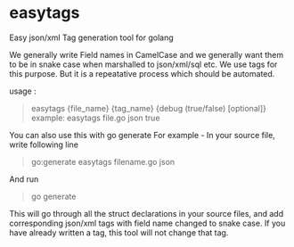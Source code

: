 # easytags
Easy json/xml Tag generation tool for golang

We generally write Field names in CamelCase and we generally want them to be in snake case when marshalled to json/xml/sql etc. We use tags for this purpose. But it is a repeatative process which should be automated. 

usage :

> easytags {file_name} {tag_name} {debug (true/false) [optional]} 
>example: easytags file.go json true

You can also use this with go generate 
For example - In your source file, write following line 

>go:generate easytags filename.go json

And run
>go generate

This will go through all the struct declarations in your source files, and add corresponding json/xml tags with field name changed to snake case. If you have already written a tag, this tool will not change that tag.
